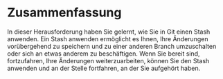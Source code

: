 # Zusammenfassung

In dieser Herausforderung haben Sie gelernt, wie Sie in Git einen Stash anwenden. Ein Stash anwenden ermöglicht es Ihnen, Ihre Änderungen vorübergehend zu speichern und zu einer anderen Branch umzuschalten oder sich an etwas anderem zu beschäftigen. Wenn Sie bereit sind, fortzufahren, Ihre Änderungen weiterzuarbeiten, können Sie den Stash anwenden und an der Stelle fortfahren, an der Sie aufgehört haben.
